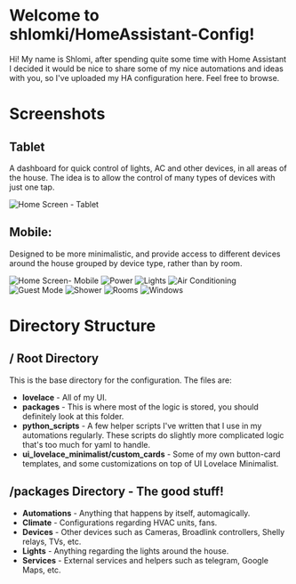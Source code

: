 # Welcome to shlomki/HomeAssistant-Config!

Hi! My name is Shlomi, after spending quite some time with Home Assistant I decided it would be nice to share some of my nice automations and ideas with you, so I've uploaded my HA configuration here.
Feel free to browse.

# Screenshots

## Tablet
A dashboard for quick control of lights, AC and other devices, in all areas of the house. The idea is to allow the control of many types of devices with just one tap.

![Home Screen - Tablet](https://github.com/shlomki/HomeAssistant-Config/blob/main/examples/tablet_homescreen.png?raw=true)

## Mobile:
Designed to be more minimalistic, and provide access to different devices around the house grouped by device type, rather than by room.

![Home Screen- Mobile](https://github.com/shlomki/HomeAssistant-Config/blob/main/examples/mobile_homescreen.png?raw=true)
![Power](https://github.com/shlomki/HomeAssistant-Config/blob/main/examples/power.png?raw=true)
![Lights](https://github.com/shlomki/HomeAssistant-Config/blob/main/examples/lights.png?raw=true)
![Air Conditioning](https://github.com/shlomki/HomeAssistant-Config/blob/main/examples/air_conditioning.png?raw=true)
![Guest Mode](https://github.com/shlomki/HomeAssistant-Config/blob/main/examples/guest_mode.png?raw=true)
![Shower](https://github.com/shlomki/HomeAssistant-Config/blob/main/examples/shower.png?raw=true)
![Rooms](https://github.com/shlomki/HomeAssistant-Config/blob/main/examples/rooms.png?raw=true)
![Windows](https://github.com/shlomki/HomeAssistant-Config/blob/main/examples/windows.png?raw=true)

# Directory Structure

## / Root Directory

This is the base directory for the configuration. The files are:

 - **lovelace** - All of my UI.
 - **packages** - This is where most of the logic is stored, you should definitely look at this folder.
 - **python_scripts** - A few helper scripts I've written that I use in my automations regularly. These scripts do slightly more complicated logic that's too much for yaml to handle.
 - **ui_lovelace_minimalist/custom_cards** - Some of my own button-card templates, and some customizations on top of UI Lovelace Minimalist.

## /packages Directory - The good stuff!

 - **Automations** - Anything that happens by itself, automagically.
 - **Climate** - Configurations regarding HVAC units, fans.
 - **Devices** - Other devices such as Cameras, Broadlink controllers, Shelly relays, TVs, etc.
 - **Lights** - Anything regarding the lights around the house.
 - **Services** - External services and helpers such as telegram, Google Maps, etc.
